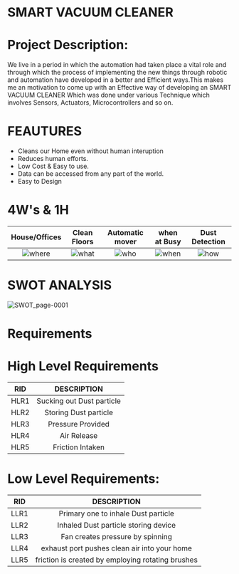# SMART VACUUM CLEANER 
# Project Description:
We live in a period in which the automation had taken place a vital role and through which the process of implementing the new things through robotic and automation have developed in a better and Efficient ways.This makes me an motivation to come up with an Effective way of developing an SMART VACUUM CLEANER Which was done under various Technique which involves Sensors, Actuators, Microcontrollers and so on.

# FEAUTURES
* Cleans our Home even without human interuption
* Reduces human efforts. 
* Low Cost & Easy to use.
* Data can be accessed from any part of the world.
* Easy to Design
 
 # 4W's & 1H
 |House/Offices|Clean Floors|Automatic mover|when at Busy|Dust Detection|
 |:-------------:|:-----:|:--------:|:---------:|:---------:|
 |![where](https://user-images.githubusercontent.com/98816316/155829786-e2a1c05f-5a94-4c6d-b057-afb37df9322d.png)|![what](https://user-images.githubusercontent.com/98816316/155829790-96f46656-6b2a-4686-a790-cd2d380a5276.png)|![who](https://user-images.githubusercontent.com/98816316/155829791-bdce0e18-d891-4643-a380-ab1686f4dc99.png)|![when](https://user-images.githubusercontent.com/98816316/155829792-bec985f0-6d46-4c3f-93e7-dd9d1e6820e0.png)|![how](https://user-images.githubusercontent.com/98816316/155829789-32b1186d-0162-471e-8726-53886ccd8c61.png)|

# SWOT ANALYSIS
![SWOT_page-0001](https://user-images.githubusercontent.com/98816316/155830046-ff31c029-a228-442f-b8be-1023baddd389.jpg)

# Requirements
# High Level Requirements
| RID | DESCRIPTION |
|:--:|:--------:|
|HLR1|Sucking out Dust particle|
|HLR2|Storing Dust particle|
|HLR3|Pressure Provided|
|HLR4|Air Release|
|HLR5|Friction Intaken|

# Low Level Requirements:
| RID | DESCRIPTION |
|:--:|:--------:|
|LLR1|Primary one to inhale Dust particle|
|LLR2|Inhaled Dust particle storing device|
|LLR3|Fan creates pressure by spinning|
|LLR4|exhaust port pushes clean air into your home|
|LLR5|friction is created by employing rotating brushes| 


